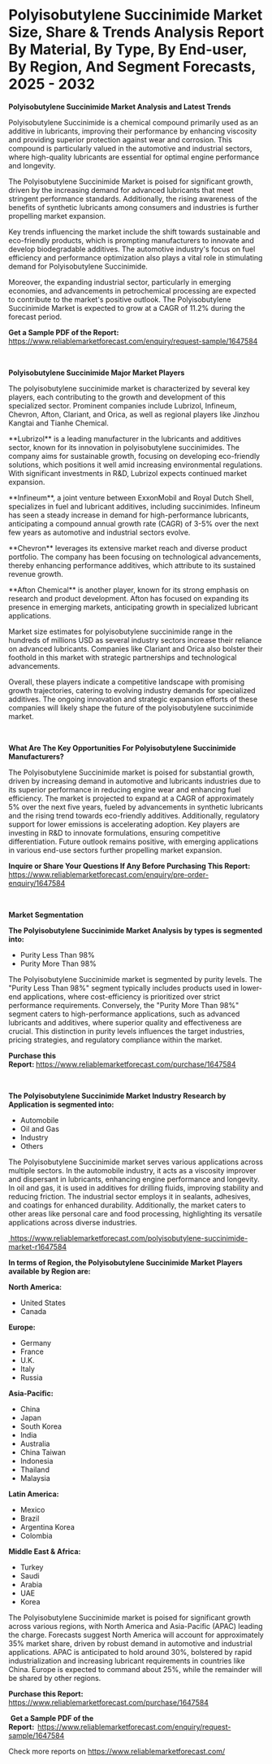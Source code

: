 <p><h1>Polyisobutylene Succinimide Market Size, Share & Trends Analysis Report By Material, By Type, By End-user, By Region, And Segment Forecasts, 2025 - 2032</h1></p><p><strong>Polyisobutylene Succinimide Market Analysis and Latest Trends</strong></p>
<p><p>Polyisobutylene Succinimide is a chemical compound primarily used as an additive in lubricants, improving their performance by enhancing viscosity and providing superior protection against wear and corrosion. This compound is particularly valued in the automotive and industrial sectors, where high-quality lubricants are essential for optimal engine performance and longevity.</p><p>The Polyisobutylene Succinimide Market is poised for significant growth, driven by the increasing demand for advanced lubricants that meet stringent performance standards. Additionally, the rising awareness of the benefits of synthetic lubricants among consumers and industries is further propelling market expansion. </p><p>Key trends influencing the market include the shift towards sustainable and eco-friendly products, which is prompting manufacturers to innovate and develop biodegradable additives. The automotive industry's focus on fuel efficiency and performance optimization also plays a vital role in stimulating demand for Polyisobutylene Succinimide. </p><p>Moreover, the expanding industrial sector, particularly in emerging economies, and advancements in petrochemical processing are expected to contribute to the market's positive outlook. The Polyisobutylene Succinimide Market is expected to grow at a CAGR of 11.2% during the forecast period.</p></p>
<p><strong>Get a Sample PDF of the Report:&nbsp;</strong> <a href="https://www.reliablemarketforecast.com/enquiry/request-sample/1647584?utm_campaign=1832&utm_medium=2&utm_source=Github&utm_content=ia&utm_term=30012025&utm_id=polyisobutylene-succinimide">https://www.reliablemarketforecast.com/enquiry/request-sample/1647584</a></p>
<p>&nbsp;</p>
<p><strong>Polyisobutylene Succinimide Major Market Players</strong></p>
<p><p>The polyisobutylene succinimide market is characterized by several key players, each contributing to the growth and development of this specialized sector. Prominent companies include Lubrizol, Infineum, Chevron, Afton, Clariant, and Orica, as well as regional players like Jinzhou Kangtai and Tianhe Chemical.</p><p>**Lubrizol** is a leading manufacturer in the lubricants and additives sector, known for its innovation in polyisobutylene succinimides. The company aims for sustainable growth, focusing on developing eco-friendly solutions, which positions it well amid increasing environmental regulations. With significant investments in R&D, Lubrizol expects continued market expansion.</p><p>**Infineum**, a joint venture between ExxonMobil and Royal Dutch Shell, specializes in fuel and lubricant additives, including succinimides. Infineum has seen a steady increase in demand for high-performance lubricants, anticipating a compound annual growth rate (CAGR) of 3-5% over the next few years as automotive and industrial sectors evolve.</p><p>**Chevron** leverages its extensive market reach and diverse product portfolio. The company has been focusing on technological advancements, thereby enhancing performance additives, which attribute to its sustained revenue growth.</p><p>**Afton Chemical** is another player, known for its strong emphasis on research and product development. Afton has focused on expanding its presence in emerging markets, anticipating growth in specialized lubricant applications.</p><p>Market size estimates for polyisobutylene succinimide range in the hundreds of millions USD as several industry sectors increase their reliance on advanced lubricants. Companies like Clariant and Orica also bolster their foothold in this market with strategic partnerships and technological advancements.</p><p>Overall, these players indicate a competitive landscape with promising growth trajectories, catering to evolving industry demands for specialized additives. The ongoing innovation and strategic expansion efforts of these companies will likely shape the future of the polyisobutylene succinimide market.</p></p>
<p>&nbsp;</p>
<p><strong>What Are The Key Opportunities For Polyisobutylene Succinimide Manufacturers?</strong></p>
<p><p>The Polyisobutylene Succinimide market is poised for substantial growth, driven by increasing demand in automotive and lubricants industries due to its superior performance in reducing engine wear and enhancing fuel efficiency. The market is projected to expand at a CAGR of approximately 5% over the next five years, fueled by advancements in synthetic lubricants and the rising trend towards eco-friendly additives. Additionally, regulatory support for lower emissions is accelerating adoption. Key players are investing in R&D to innovate formulations, ensuring competitive differentiation. Future outlook remains positive, with emerging applications in various end-use sectors further propelling market expansion.</p></p>
<p><strong>Inquire or Share Your Questions If Any Before Purchasing This Report:</strong> <a href="https://www.reliablemarketforecast.com/enquiry/pre-order-enquiry/1647584?utm_campaign=1832&utm_medium=2&utm_source=Github&utm_content=ia&utm_term=30012025&utm_id=polyisobutylene-succinimide">https://www.reliablemarketforecast.com/enquiry/pre-order-enquiry/1647584</a></p>
<p>&nbsp;</p>
<p><strong>Market Segmentation</strong></p>
<p><strong>The Polyisobutylene Succinimide Market Analysis by types is segmented into:</strong></p>
<p><ul><li>Purity Less Than 98%</li><li>Purity More Than 98%</li></ul></p>
<p><p>The Polyisobutylene Succinimide market is segmented by purity levels. The "Purity Less Than 98%" segment typically includes products used in lower-end applications, where cost-efficiency is prioritized over strict performance requirements. Conversely, the "Purity More Than 98%" segment caters to high-performance applications, such as advanced lubricants and additives, where superior quality and effectiveness are crucial. This distinction in purity levels influences the target industries, pricing strategies, and regulatory compliance within the market.</p></p>
<p><strong>Purchase this Report:&nbsp;</strong><a href="https://www.reliablemarketforecast.com/purchase/1647584?utm_campaign=1832&utm_medium=2&utm_source=Github&utm_content=ia&utm_term=30012025&utm_id=polyisobutylene-succinimide">https://www.reliablemarketforecast.com/purchase/1647584</a></p>
<p>&nbsp;</p>
<p><strong>The Polyisobutylene Succinimide Market Industry Research by Application is segmented into:</strong></p>
<p><ul><li>Automobile</li><li>Oil and Gas</li><li>Industry</li><li>Others</li></ul></p>
<p><p>The Polyisobutylene Succinimide market serves various applications across multiple sectors. In the automobile industry, it acts as a viscosity improver and dispersant in lubricants, enhancing engine performance and longevity. In oil and gas, it is used in additives for drilling fluids, improving stability and reducing friction. The industrial sector employs it in sealants, adhesives, and coatings for enhanced durability. Additionally, the market caters to other areas like personal care and food processing, highlighting its versatile applications across diverse industries.</p></p>
<p><a href="https://www.reliablemarketforecast.com/polyisobutylene-succinimide-market-r1647584?utm_campaign=1832&utm_medium=2&utm_source=Github&utm_content=ia&utm_term=30012025&utm_id=polyisobutylene-succinimide">&nbsp;https://www.reliablemarketforecast.com/polyisobutylene-succinimide-market-r1647584</a></p>
<p><strong>In terms of Region, the Polyisobutylene Succinimide Market Players available by Region are:</strong></p>
<p>
    <p> <strong> North America: </strong>
        <ul>
            <li>United States</li>
            <li>Canada</li>
        </ul>
        </p> 
    <p> <strong> Europe: </strong>
        <ul>
            <li>Germany</li>
            <li>France</li>
            <li>U.K.</li>
            <li>Italy</li>
            <li>Russia</li>
        </ul>
        </p> 
    <p> <strong> Asia-Pacific: </strong>
        <ul>
            <li>China</li>
            <li>Japan</li>
            <li>South Korea</li>
            <li>India</li>
            <li>Australia</li>
            <li>China Taiwan</li>
            <li>Indonesia</li>
            <li>Thailand</li>
            <li>Malaysia</li>
        </ul>
        </p> 
    <p> <strong> Latin America: </strong>
        <ul>
            <li>Mexico</li>
            <li>Brazil</li>
            <li>Argentina Korea</li>
            <li>Colombia</li>
        </ul>
        </p> 
    <p> <strong> Middle East & Africa: </strong>
        <ul>
            <li>Turkey</li>
            <li>Saudi</li>
            <li>Arabia</li>
            <li>UAE</li>
            <li>Korea</li>
        </ul>
    </p>
    </p>
<p><p>The Polyisobutylene Succinimide market is poised for significant growth across various regions, with North America and Asia-Pacific (APAC) leading the charge. Forecasts suggest North America will account for approximately 35% market share, driven by robust demand in automotive and industrial applications. APAC is anticipated to hold around 30%, bolstered by rapid industrialization and increasing lubricant requirements in countries like China. Europe is expected to command about 25%, while the remainder will be shared by other regions.</p></p>
<p><strong>Purchase this Report: </strong><a href="https://www.reliablemarketforecast.com/purchase/1647584?utm_campaign=1832&utm_medium=2&utm_source=Github&utm_content=ia&utm_term=30012025&utm_id=polyisobutylene-succinimide">https://www.reliablemarketforecast.com/purchase/1647584</a></p>
<p>&nbsp;<strong>Get a Sample PDF of the Report:&nbsp;&nbsp;</strong><a href="https://www.reliablemarketforecast.com/enquiry/request-sample/1647584?utm_campaign=1832&utm_medium=2&utm_source=Github&utm_content=ia&utm_term=30012025&utm_id=polyisobutylene-succinimide">https://www.reliablemarketforecast.com/enquiry/request-sample/1647584</a></p>
<p><strong></strong></p>
<p>Check more reports on <a href="https://www.reliablemarketforecast.com/?utm_campaign=1832&utm_medium=2&utm_source=Github&utm_content=ia&utm_term=30012025&utm_id=polyisobutylene-succinimide">https://www.reliablemarketforecast.com/</a></p>